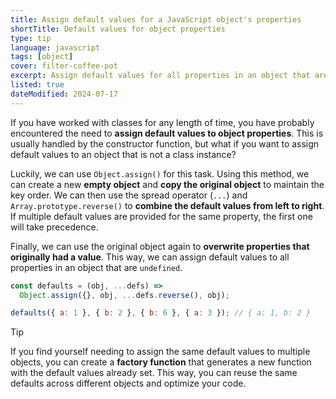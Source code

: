 ```yaml
---
title: Assign default values for a JavaScript object's properties
shortTitle: Default values for object properties
type: tip
language: javascript
tags: [object]
cover: filter-coffee-pot
excerpt: Assign default values for all properties in an object that are `undefined`.
listed: true
dateModified: 2024-07-17
---
```


If you have worked with classes for any length of time, you have probably encountered the need to **assign default values to object properties**. This is usually handled by the constructor function, but what if you want to assign default values to an object that is not a class instance?

Luckily, we can use `Object.assign()` for this task. Using this method, we can create a new **empty object** and **copy the original object** to maintain the key order. We can then use the spread operator (`...`) and `Array.prototype.reverse()` to **combine the default values from left to right**. If multiple default values are provided for the same property, the first one will take precedence.

Finally, we can use the original object again to **overwrite properties that originally had a value**. This way, we can assign default values to all properties in an object that are `undefined`.

```js
const defaults = (obj, ...defs) =>
  Object.assign({}, obj, ...defs.reverse(), obj);

defaults({ a: 1 }, { b: 2 }, { b: 6 }, { a: 3 }); // { a: 1, b: 2 }
```

> [!TIP]
>
> If you find yourself needing to assign the same default values to multiple objects, you can create a **factory function** that generates a new function with the default values already set. This way, you can reuse the same defaults across different objects and optimize your code.
